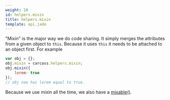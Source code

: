 ```yaml
---
weight: 10
id: helpers.mixin
title: helpers.mixin
template: api.jade
---
```


"Mixin" is the major way we do code sharing. It simply merges the attributes from a given object to `this`. Because it uses `this` it needs to be attached to an object first. For example

```js
var obj = {};
obj.mixin = carcass.helpers.mixin;
obj.mixin({
    lorem: true
});
// obj now has lorem equal to true.
```

Because we use mixin all the time, we also have a [mixable()](#carcass.mixable).
